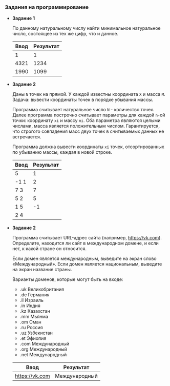 ### Задания на программирование

- **Задание 1**

    По данному натуральному числу найти минимальное натуральное число, состоящее из тех же цифр, что и данное.

    |Ввод|Результат|
    |-|-|
    |1|1|
    |4321|1234|
    |1990|1099|

- **Задание 2**

    Даны `N` точек на прямой. У каждой известны координата `X` и масса `M`. Задача: вывести координаты точек в порядке убывания массы.

    Программа считывает натуральное число `N` - количество точек. Далее программа построчно считывает параметры для каждой `n`-ой точки: координату `xi` и массу `mi`. Оба параметра являются целыми числами, масса является положительным числом. Гарантируется, что строгого совпадения масс двух точек в считываемых данных не встречается.

    Программа должна вывести координаты `xi` точек, отсортированных по убыванию массы, каждая в новой строке.

    |Ввод|Результат|
    |-|-|
    |5|1|
    |-1 1|2|
    |7 3|7|
    |5 2|5|
    |1 5|-1|
    |2 4

- **Задание 2**

    Программа считывает URL-адрес сайта (например, https://vk.com). Определите, находится ли сайт в международном домене, и если нет, к какой стране он относится.

    Если домен является международным, выведите на экран слово «Международный». Если домен является национальным, выведите на экран название страны.

    Варианты доменов, которые могут быть на входе:
    - .uk Великобритания
    - .de Германия
    - .il Израиль
    - .in Индия
    - .kz Казахстан
    - .mm Мьянма
    - .om Оман
    - .ru Россия
    - .uz Узбекистан
    - .et Эфиопия
    - .com Международный
    - .org Международный
    - .net Международный

    |Ввод|Результат|
    |-|-|
    |https://vk.com|Международный|

